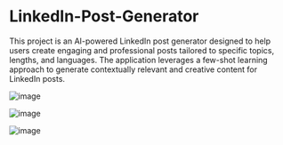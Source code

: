 # LinkedIn-Post-Generator
This project is an AI-powered LinkedIn post generator designed to help users create engaging and professional posts tailored to specific topics, lengths, and languages. The application leverages a few-shot learning approach to generate contextually relevant and creative content for LinkedIn posts.

![image](https://github.com/user-attachments/assets/9806c777-32fd-4dd1-b36d-cde68a7001bb)


![image](https://github.com/user-attachments/assets/785d1252-a9c4-4d9a-9bc6-f48106c03ca9)


![image](https://github.com/user-attachments/assets/5637f892-9c88-4146-a961-f3d874f600c7)
